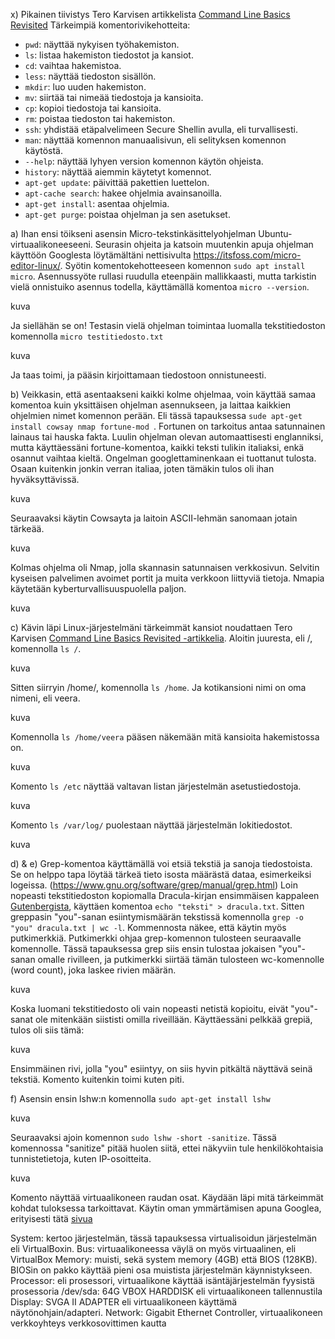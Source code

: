 x) Pikainen tiivistys Tero Karvisen artikkelista [Command Line Basics Revisited](https://terokarvinen.com/2020/command-line-basics-revisited/?fromSearch=command%20line%20basics%20revisited)
Tärkeimpiä komentorivikehotteita:
- `pwd`: näyttää nykyisen työhakemiston.  
- `ls`: listaa hakemiston tiedostot ja kansiot.  
- `cd`: vaihtaa hakemistoa.  
- `less`: näyttää tiedoston sisällön.  
- `mkdir`: luo uuden hakemiston.  
- `mv`: siirtää tai nimeää tiedostoja ja kansioita.  
- `cp`: kopioi tiedostoja tai kansioita.  
- `rm`: poistaa tiedoston tai hakemiston.  
- `ssh`: yhdistää etäpalvelimeen Secure Shellin avulla, eli turvallisesti.    
- `man`: näyttää komennon manuaalisivun, eli selityksen komennon käytöstä.  
- `--help`: näyttää lyhyen version komennon käytön ohjeista.  
- `history`: näyttää aiemmin käytetyt komennot.  
- `apt-get update`: päivittää pakettien luettelon.  
- `apt-cache search`: hakee ohjelmia avainsanoilla.  
- `apt-get install`: asentaa ohjelmia.  
- `apt-get purge`: poistaa ohjelman ja sen asetukset.  

a) Ihan ensi töikseni asensin Micro-tekstinkäsittelyohjelman Ubuntu-virtuaalikoneeseeni. Seurasin ohjeita ja katsoin muutenkin apuja ohjelman käyttöön Googlesta löytämältäni nettisivulta https://itsfoss.com/micro-editor-linux/. 
Syötin komentokehotteeseen komennon  `sudo apt install micro`. 
Asennussyöte rullasi ruudulla eteenpäin mallikkaasti, mutta tarkistin vielä onnistuiko asennus todella, käyttämällä komentoa `micro --version`.

kuva

Ja siellähän se on! Testasin vielä ohjelman toimintaa luomalla tekstitiedoston komennolla `micro testitiedosto.txt`

kuva

Ja taas toimi, ja pääsin kirjoittamaan tiedostoon onnistuneesti.

b) Veikkasin, että asentaakseni kaikki kolme ohjelmaa, voin käyttää samaa komentoa kuin yksittäisen ohjelman asennukseen, ja laittaa kaikkien ohjelmien nimet komennon perään. Eli tässä tapauksessa `sude apt-get install cowsay nmap fortune-mod `. 
Fortunen on tarkoitus antaa satunnainen lainaus tai hauska fakta. Luulin ohjelman olevan automaattisesti englanniksi, mutta käyttäessäni fortune-komentoa, kaikki teksti tulikin italiaksi, enkä osannut vaihtaa kieltä. Ongelman googlettaminenkaan ei tuottanut tulosta. Osaan kuitenkin jonkin verran italiaa, joten tämäkin tulos oli ihan hyväksyttävissä. 

kuva

Seuraavaksi käytin Cowsayta ja laitoin ASCII-lehmän sanomaan jotain tärkeää.

kuva

Kolmas ohjelma oli Nmap, jolla skannasin satunnaisen verkkosivun. Selvitin kyseisen palvelimen avoimet portit ja muita verkkoon liittyviä tietoja. Nmapia käytetään kyberturvallisuuspuolella paljon. 

kuva

c) Kävin läpi Linux-järjestelmäni tärkeimmät kansiot noudattaen Tero Karvisen [Command Line Basics Revisited -artikkelia](https://terokarvinen.com/2020/command-line-basics-revisited/?fromSearch=command%20line%20basics%20revisited). 
Aloitin juuresta, eli /, komennolla `ls /`.

kuva

Sitten siirryin /home/, komennolla `ls /home`. Ja kotikansioni nimi on oma nimeni, eli veera. 

kuva

Komennolla `ls /home/veera` pääsen näkemään mitä kansioita hakemistossa on.

kuva

Komento `ls /etc` näyttää valtavan listan järjestelmän asetustiedostoja.

kuva

Komento `ls /var/log/` puolestaan näyttää järjestelmän lokitiedostot.

kuva


d) & e) Grep-komentoa käyttämällä voi etsiä tekstiä ja sanoja tiedostoista. Se on helppo tapa löytää tärkeä tieto isosta määrästä dataa, esimerkeiksi logeissa. (https://www.gnu.org/software/grep/manual/grep.html) 
Loin nopeasti tekstitiedoston kopiomalla Dracula-kirjan ensimmäisen kappaleen [Gutenbergista](https://www.gutenberg.org/cache/epub/345/pg345-images.html), käyttäen komentoa `echo "teksti" > dracula.txt`. Sitten greppasin "you"-sanan esiintymismäärän tekstissä komennolla `grep -o "you" dracula.txt | wc -l`. Kommennosta näkee, että käytin myös putkimerkkiä. Putkimerkki ohjaa grep-komennon tulosteen seuraavalle komennolle. Tässä tapauksessa grep siis ensin tulostaa jokaisen "you"-sanan omalle rivilleen, ja putkimerkki siirtää tämän tulosteen wc-komennolle (word count), joka laskee rivien määrän.

kuva

Koska luomani tekstitiedosto oli vain nopeasti netistä kopioitu, eivät "you"-sanat ole mitenkään siististi omilla riveillään. Käyttäessäni pelkkää grepiä, tulos oli siis tämä: 

kuva

Ensimmäinen rivi, jolla "you" esiintyy, on siis hyvin pitkältä näyttävä seinä tekstiä. Komento kuitenkin toimi kuten piti.

f) Asensin ensin lshw:n komennolla `sudo apt-get install lshw`

kuva

Seuraavaksi ajoin komennon `sudo lshw -short -sanitize`. Tässä komennossa "sanitize" pitää huolen siitä, ettei näkyviin tule henkilökohtaisia tunnistetietoja, kuten IP-osoitteita.

kuva

Komento näyttää virtuaalikoneen raudan osat. Käydään läpi mitä tärkeimmät kohdat tuloksessa tarkoittavat. Käytin oman ymmärtämisen apuna Googlea, erityisesti tätä [sivua](https://linuxhandbook.com/lshw-command/)

System: kertoo järjestelmän, tässä tapauksessa virtualisoidun järjestelmän eli VirtualBoxin.
Bus: virtuaalikoneessa väylä on myös virtuaalinen, eli VirtualBox
Memory: muisti, sekä system memory (4GB) että BIOS (128KB). BIOSin on pakko käyttää pieni osa muistista järjestelmän käynnistykseen.
Processor: eli prosessori, virtuaalikone käyttää isäntäjärjestelmän fyysistä prosessoria
/dev/sda: 64G VBOX HARDDISK eli virtuaalikoneen tallennustila
Display: SVGA II ADAPTER eli virtuaalikoneen käyttämä näytönohjain/adapteri.
Network: Gigabit Ethernet Controller, virtuaalikoneen verkkoyhteys verkkosovittimen kautta

